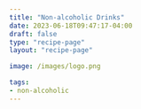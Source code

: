 ```yaml
---
title: "Non-alcoholic Drinks"
date: 2023-06-18T09:47:17-04:00
draft: false
type: "recipe-page"
layout: "recipe-page"

image: /images/logo.png

tags:
- non-alcoholic
---
```


